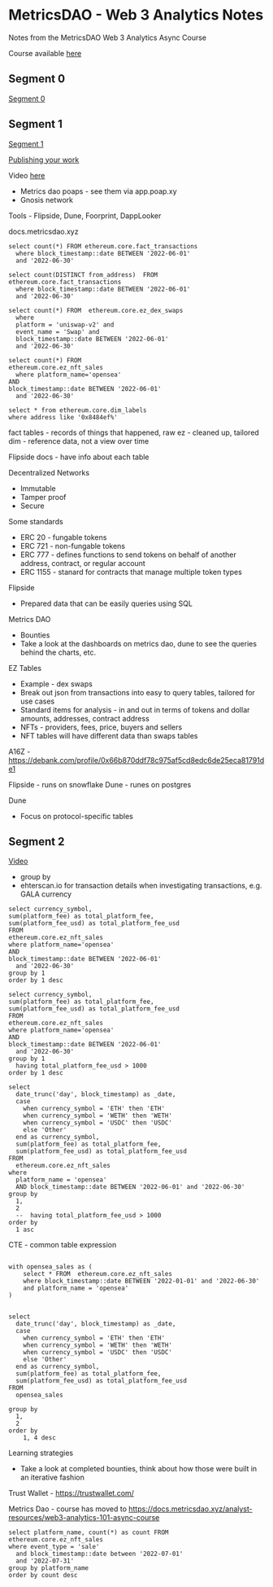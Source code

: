 # MetricsDAO - Web 3 Analytics Notes

Notes from the MetricsDAO Web 3 Analytics Async Course

Course available [here](https://docs.metricsdao.xyz/analyst-resources/web3-analytics-101-async-course)

## Segment 0

[Segment 0](https://docs.metricsdao.xyz/analyst-resources/web3-analytics-101-async-course/segment-0)

## Segment 1

[Segment 1](https://docs.metricsdao.xyz/analyst-resources/web3-analytics-101-async-course/segment-1)

[Publishing your work](https://github.com/readme/guides/publishing-your-work)

Video [here](https://drive.google.com/file/d/1msewm8hfEWOHQCVC96EZqYMLu-eCXHMp/view)

* Metrics dao poaps - see them via app.poap.xy
* Gnosis network

Tools - Flipside, Dune, Foorprint, DappLooker

docs.metricsdao.xyz

```
select count(*) FROM ethereum.core.fact_transactions
  where block_timestamp::date BETWEEN '2022-06-01'
  and '2022-06-30'
```

```
select count(DISTINCT from_address)  FROM ethereum.core.fact_transactions
  where block_timestamp::date BETWEEN '2022-06-01'
  and '2022-06-30'
```

```
select count(*) FROM  ethereum.core.ez_dex_swaps
  where 
  platform = 'uniswap-v2' and
  event_name = 'Swap' and
  block_timestamp::date BETWEEN '2022-06-01'
  and '2022-06-30'
```

```
select count(*) FROM
ethereum.core.ez_nft_sales
  where platform_name='opensea'
AND
block_timestamp::date BETWEEN '2022-06-01'
  and '2022-06-30'
```


```
select * from ethereum.core.dim_labels
where address like '0x8484ef%'
```


fact tables - records of things that happened, raw
ez - cleaned up, tailored
dim - reference data, not a view over time

Flipside docs - have info about each table

Decentralized Networks

* Immutable
* Tamper proof
* Secure

Some standards

* ERC 20 - fungable tokens
* ERC 721 - non-fungable tokens
* ERC 777 - defines functions to send tokens on behalf of another address, contract, or regular account
* ERC 1155 - stanard for contracts that manage multiple token types

Flipside

* Prepared data that can be easily queries using SQL

Metrics DAO

* Bounties
* Take a look at the dashboards on metrics dao, dune to see the queries behind the charts, etc.


EZ Tables

* Example - dex swaps
* Break out json from transactions into easy to query tables, tailored for use cases
* Standard items for analysis - in and out in terms of tokens and dollar amounts, addresses,
contract address
* NFTs - providers, fees, price, buyers and sellers
* NFT tables will have different data than swaps tables

A16Z - https://debank.com/profile/0x66b870ddf78c975af5cd8edc6de25eca81791de1


Flipside - runs on snowflake
Dune - runes on postgres

Dune

* Focus on protocol-specific tables

## Segment 2

[Video](https://drive.google.com/file/d/1L60fdvgRLtxCZgltVfbkrOByc4ljDn-c/view)


* group by
* ehterscan.io for transaction details when investigating transactions, e.g. GALA currency

```
select currency_symbol,
sum(platform_fee) as total_platform_fee,
sum(platform_fee_usd) as total_platform_fee_usd
FROM
ethereum.core.ez_nft_sales
where platform_name='opensea'
AND
block_timestamp::date BETWEEN '2022-06-01'
  and '2022-06-30'
group by 1
order by 1 desc
```

```
select currency_symbol,
sum(platform_fee) as total_platform_fee,
sum(platform_fee_usd) as total_platform_fee_usd
FROM
ethereum.core.ez_nft_sales
where platform_name='opensea'
AND
block_timestamp::date BETWEEN '2022-06-01'
  and '2022-06-30'
group by 1
  having total_platform_fee_usd > 1000
order by 1 desc
```


```
select
  date_trunc('day', block_timestamp) as _date,
  case
    when currency_symbol = 'ETH' then 'ETH'
    when currency_symbol = 'WETH' then 'WETH'
    when currency_symbol = 'USDC' then 'USDC'
    else 'Other'
  end as currency_symbol,
  sum(platform_fee) as total_platform_fee,
  sum(platform_fee_usd) as total_platform_fee_usd
FROM
  ethereum.core.ez_nft_sales
where
  platform_name = 'opensea'
  AND block_timestamp::date BETWEEN '2022-06-01' and '2022-06-30'
group by
  1,
  2
  --  having total_platform_fee_usd > 1000
order by
  1 asc

```


CTE - common table expression

```

with opensea_sales as (
    select * FROM  ethereum.core.ez_nft_sales
    where block_timestamp::date BETWEEN '2022-01-01' and '2022-06-30'
    and platform_name = 'opensea'
)


select
  date_trunc('day', block_timestamp) as _date,
  case
    when currency_symbol = 'ETH' then 'ETH'
    when currency_symbol = 'WETH' then 'WETH'
    when currency_symbol = 'USDC' then 'USDC'
    else 'Other'
  end as currency_symbol,
  sum(platform_fee) as total_platform_fee,
  sum(platform_fee_usd) as total_platform_fee_usd
FROM
  opensea_sales

group by
  1,
  2
order by
    1, 4 desc
```

Learning strategies

* Take a look at completed bounties, think about how those were built in an
iterative fashion

Trust Wallet - https://trustwallet.com/

Metrics Dao - course has moved to https://docs.metricsdao.xyz/analyst-resources/web3-analytics-101-async-course


```
select platform_name, count(*) as count FROM
ethereum.core.ez_nft_sales
where event_type = 'sale'
  and block_timestamp::date between '2022-07-01'
  and '2022-07-31'
group by platform_name
order by count desc
```